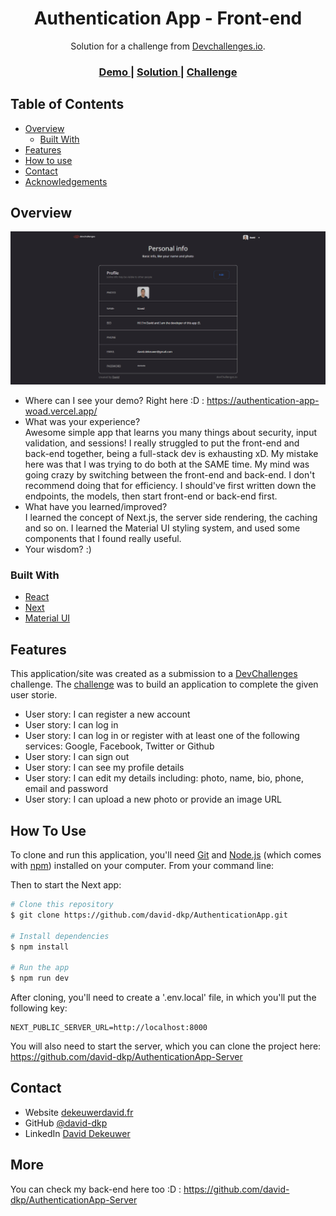 <!-- Please update value in the {}  -->

<h1 align="center">Authentication App - Front-end</h1>

<div align="center">
   Solution for a challenge from  <a href="http://devchallenges.io" target="_blank">Devchallenges.io</a>.
</div>

<div align="center">
  <h3>
    <a href="https://authentication-app-woad.vercel.app/">
      Demo
    </a>
    <span> | </span>
    <a href="https://devchallenges.io/solutions/nM7HeFb3gII4lGBkSBt2">
      Solution
    </a>
    <span> | </span>
    <a href="https://devchallenges.io/challenges/N1fvBjQfhlkctmwj1tnw">
      Challenge
    </a>
  </h3>
</div>

<!-- TABLE OF CONTENTS -->

## Table of Contents

- [Overview](#overview)
  - [Built With](#built-with)
- [Features](#features)
- [How to use](#how-to-use)
- [Contact](#contact)
- [Acknowledgements](#acknowledgements)

<!-- OVERVIEW -->

## Overview

![screenshot](./screenshots/home_screenshots.png)

- Where can I see your demo? Right here :D : https://authentication-app-woad.vercel.app/
- What was your experience?  
  Awesome simple app that learns you many things about security, input validation, and sessions! I really struggled to put the front-end and back-end together, being a full-stack dev is exhausting xD. My mistake here was that I was trying to do both at the SAME time. My mind was going crazy by switching between the front-end and back-end. I don't recommend doing that for efficiency. I should've first written down the endpoints, the models, then start front-end or back-end first.
- What have you learned/improved?  
I learned the concept of Next.js, the server side rendering, the caching and so on. I learned the Material UI styling system, and used some components that I found really useful.
- Your wisdom? :)

### Built With

<!-- This section should list any major frameworks that you built your project using. Here are a few examples.-->

- [React](https://reactjs.org/)
- [Next](https://nextjs.org/)
- [Material UI](https://mui.com/)

## Features

<!-- List the features of your application or follow the template. Don't share the figma file here :) -->

This application/site was created as a submission to a [DevChallenges](https://devchallenges.io/challenges) challenge. The [challenge](https://devchallenges.io/challenges/N1fvBjQfhlkctmwj1tnw) was to build an application to complete the given user storie.
* User story: I can register a new account
* User story: I can log in
* User story: I can log in or register with at least one of the following services: Google, Facebook, Twitter or Github
* User story: I can sign out
* User story: I can see my profile details
* User story: I can edit my details including: photo, name, bio, phone, email and password
* User story: I can upload a new photo or provide an image URL

## How To Use

<!-- Example: -->

To clone and run this application, you'll need [Git](https://git-scm.com) and [Node.js](https://nodejs.org/en/download/) (which comes with [npm](http://npmjs.com)) installed on your computer. From your command line:

Then to start the Next app:
```bash
# Clone this repository
$ git clone https://github.com/david-dkp/AuthenticationApp.git

# Install dependencies
$ npm install

# Run the app
$ npm run dev
```
After cloning, you'll need to create a '.env.local' file, in which you'll put the following key:
```
NEXT_PUBLIC_SERVER_URL=http://localhost:8000
```

You will also need to start the server, which you can clone the project here: https://github.com/david-dkp/AuthenticationApp-Server 

## Contact

- Website [dekeuwerdavid.fr](https://dekeuwerdavid.fr)
- GitHub [@david-dkp](https://github.com/david-dkp)
- LinkedIn [David Dekeuwer](https://www.linkedin.com/in/david-dekeuwer-1940a01b9/)

## More
You can check my back-end here too :D : https://github.com/david-dkp/AuthenticationApp-Server